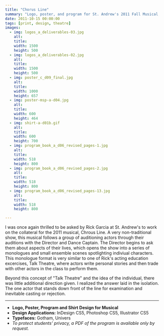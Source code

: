 ```yaml
---
title: "Chorus Line"
summary: "Logo, poster, and program for St. Andrew's 2011 Fall Musical, Chorus Line."
date: 2011-10-15 00:00:00
tags: [print, design, theatre]
images:
  - img: logos_a_deliverables-03.jpg
    alt: 
    title: 
    width: 1500
    height: 500
  - img: logos_a_deliverables-02.jpg
    alt: 
    title: 
    width: 1500
    height: 500
  - img: poster_c_d09_final.jpg
    alt: 
    title: 
    width: 1000
    height: 657
  - img: poster-msp-a-d04.jpg
    alt: 
    title: 
    width: 600
    height: 464
  - img: shirt-a-d01b.gif
    alt: 
    title: 
    width: 600
    height: 700
  - img: program_book_a_d06_revised_pages-1.jpg
    alt: 
    title: 
    width: 518
    height: 800
  - img: program_book_a_d06_revised_pages-2.jpg
    alt: 
    title: 
    width: 518
    height: 800
  - img: program_book_a_d06_revised_pages-13.jpg
    alt: 
    title: 
    width: 518
    height: 800

---
```


<p>I was once again thrilled to be asked by Rick Garcia at St. Andrew's to work on the collateral for the 2011 musical, Chrous Line. A very non-traditional show, this musical follows a group of auditioning actors through their auditions with the Director and Dance Captain. The Director begins to ask them about aspects of their lives, which opens the show into a series of monologues and small ensemble scenes spotlighting indiviual characters. This monologue format is very similar to one of Rick's acting education excercises, Talk Theatre, where actors write personal stories and then trade with other actors in the class to perform them.&nbsp;</p><p>Beyond this concept of "Talk Theatre" and the idea of the individual, there was little additional direction given. I realized the answer laid in the isolation. The one actor that stands down front of the line for examination and inevitable casting or rejection.&nbsp;</p>

---

*   **Logo, Poster, Program and Shirt Design for Musical**
*   **Design Applications:**&nbsp;InDesign CS5, Photoshop CS5, Illustrator CS5
*   **Typefaces:**&nbsp;Gotham, Univers
*   _To protect students' privacy, a PDF of the program is available only by request._
